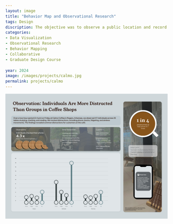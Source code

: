 ```yaml
---
layout: image
title: "Behavior Map and Observational Research"
tags: Design
discription: The objective was to observe a public location and record interactions then design a behavior map. A classmate and I collaborated to record observations of groups at Calmo Coffee over a two-hour period. We tracked the frequency of distractions while people worked, noting instances of fidgeting, phone usage, and other interruptions.
categories:
- Data Visualization
- Observational Research
- Behavior Mapping
- Collaborative
- Graduate Design Course

year: 2024
image: /images/projects/calmo.jpg
permalink: projects/calmo
---
```


<img src="/images/projects/calmo.jpg">



